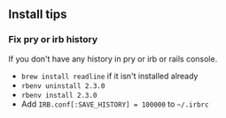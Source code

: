 ## Install tips

### Fix pry or irb history
If you don't have any history in pry or irb or rails console.

- `brew install readline` if it isn't installed already
- `rbenv uninstall 2.3.0`
- `rbenv install 2.3.0`
- Add `IRB.conf[:SAVE_HISTORY] = 100000` to `~/.irbrc`

